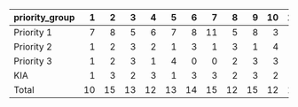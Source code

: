 |priority_group |  1|  2|  3|  4|  5|  6|  7|  8|  9| 10| 11| 12| 13| 14| 15| 16| 17| 18| 19| 20| 21| 22| 23| 24| 25| 26| 27| 28| 29| 30| total|
|:--------------|--:|--:|--:|--:|--:|--:|--:|--:|--:|--:|--:|--:|--:|--:|--:|--:|--:|--:|--:|--:|--:|--:|--:|--:|--:|--:|--:|--:|--:|--:|-----:|
|Priority 1     |  7|  8|  5|  6|  7|  8| 11|  5|  8|  3|  6|  6|  7|  6|  5|  8|  6|  3|  8|  6|  8|  6| 11|  8|  5|  8|  8|  7|  4|  9|   203|
|Priority 2     |  1|  2|  3|  2|  1|  3|  1|  3|  1|  4|  1|  5|  2|  3|  4|  2|  4|  5|  2|  2|  1|  2|  1|  3|  2|  3|  1|  2|  4|  3|    73|
|Priority 3     |  1|  2|  3|  1|  4|  0|  0|  2|  3|  3|  4|  1|  2|  1|  2|  2|  3|  1|  2|  3|  1|  3|  0|  1|  2|  1|  1|  2|  3|  1|    55|
|KIA            |  1|  3|  2|  3|  1|  3|  3|  2|  3|  2|  2|  3|  2|  3|  2|  2|  3|  2|  3|  1|  3|  3|  2|  3|  1|  3|  2|  3|  2|  2|    70|
|Total          | 10| 15| 13| 12| 13| 14| 15| 12| 15| 12| 13| 15| 13| 13| 13| 14| 16| 11| 15| 12| 13| 14| 14| 15| 10| 15| 12| 14| 13| 15|   401|
